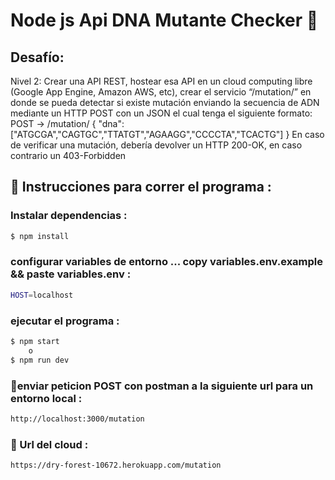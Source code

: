 # Node js Api DNA Mutante Checker 🧬


## Desafío:
Nivel 2:
Crear una API REST, hostear esa API en un cloud computing libre (Google App Engine, Amazon AWS, etc), crear el servicio “/mutation/” en donde se pueda detectar si existe mutación enviando la secuencia de ADN mediante un HTTP POST con un JSON el cual tenga el
siguiente formato:
POST → /mutation/
{
"dna":["ATGCGA","CAGTGC","TTATGT","AGAAGG","CCCCTA","TCACTG"]
}
En caso de verificar una mutación, debería devolver un HTTP 200-OK, en caso contrario un 403-Forbidden

## 📝 Instrucciones para correr el programa : 

### Instalar dependencias :
```sh
$ npm install
```

### configurar variables de entorno ... copy variables.env.example && paste variables.env :
```sh example your host
HOST=localhost
```

### ejecutar el programa :
```sh
$ npm start
    o 
$ npm run dev
```

### 🚀enviar peticion POST con postman  a la siguiente url para un entorno local :
```sh
http://localhost:3000/mutation
```


### 💭 Url del cloud :
```sh
https://dry-forest-10672.herokuapp.com/mutation
```

